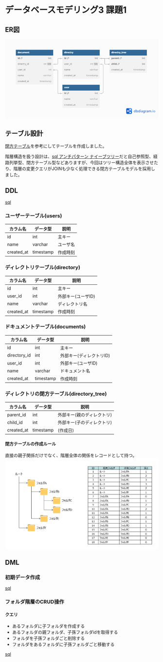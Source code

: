 # データベースモデリング3 課題1

## ER図

![課題](https://github.com/kmishima16/praha/blob/feature/db_modeling_3/%E8%AA%B2%E9%A1%8C1/db-modeling3.png)

## テーブル設計

[閉方テーブル](https://kntmr.hatenablog.com/entry/2020/08/14/080000)を参考にしてテーブルを作成しました。

階層構造を扱う設計は、[sql アンチパターン ナイーブツリー](https://qiita.com/fktnkit/items/57033c10b41b5747dbea)だと自己参照型、経路列挙型、閉方テーブル型などありますが、今回はツリー構造全体を表示させたり、階層の変更クエリがJOINも少なく処理できる閉方テーブルモデルを採用しました。

## DDL

[sql](https://github.com/kmishima16/praha/blob/feature/db_modeling_3/%E8%AA%B2%E9%A1%8C1/docker-mysql/script/01DDL.sql)

### ユーザーテーブル(users)

| カラム名   | データ型  | 説明     |
| ---------- | --------- | -------- |
| id         | int       | 主キー   |
| name       | varchar   | ユーザ名 |
| created_at | timestamp | 作成時刻 |

### ディレクトリテーブル(directory)

| カラム名   | データ型  | 説明               |
| ---------- | --------- | ------------------ |
| id         | int       | 主キー             |
| user_id    | int       | 外部キー(ユーザID) |
| name       | varchar   | ディレクトリ名     |
| created_at | timestamp | 作成時刻           |

### ドキュメントテーブル(documents)

| カラム名     | データ型  | 説明                     |
| ------------ | --------- | ------------------------ |
| id           | int       | 主キー                   |
| directory_id | int       | 外部キー(ディレクトリID) |
| user_id      | int       | 外部キー(ユーザID)       |
| name         | varchar   | ドキュメント名           |
| created_at   | timestamp | 作成時刻                 |

### ディレクトリの閉方テーブル(directory_tree)

| カラム名   | データ型  | 説明                       |
| ---------- | --------- | -------------------------- |
| parent_id  | int       | 外部キー(親のディレクトリ) |
| child_id   | int       | 外部キー(子のディレクトリ) |
| created_at | timestamp | (作成日)                   |

#### 閉方テーブルの作成ルール

直接の親子関係だけでなく、階層全体の関係をレコードとして持つ。
![閉方テーブル](https://github.com/kmishima16/praha/blob/feature/db_modeling_3/%E8%AA%B2%E9%A1%8C1/%E9%96%89%E6%96%B9%E3%83%86%E3%83%BC%E3%83%96%E3%83%AB.png)

## DML

### 初期データ作成

[sql](https://github.com/kmishima16/praha/blob/feature/db_modeling_3/%E8%AA%B2%E9%A1%8C1/docker-mysql/script/02DML.sql)

### フォルダ階層のCRUD操作

#### クエリ

- あるフォルダに子フォルダを作成する
- あるフォルダの親フォルダ、子孫フォルダidを取得する
- フォルダを子孫フォルダごと削除する
- フォルダをあるフォルダに子孫フォルダごと移動する

[sql](https://github.com/kmishima16/praha/blob/feature/db_modeling_3/%E8%AA%B2%E9%A1%8C1/docker-mysql/script/03DML.sql)
